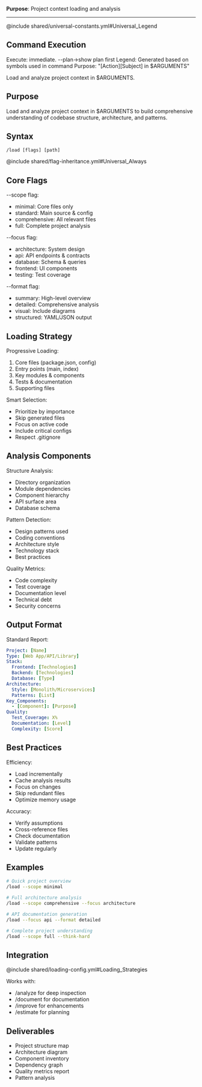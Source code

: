 <!-- Constitutional Hash: cdd01ef066bc6cf2 -->

**Purpose**: Project context loading and analysis

---

@include shared/universal-constants.yml#Universal_Legend

## Command Execution
Execute: immediate. --plan→show plan first
Legend: Generated based on symbols used in command
Purpose: "[Action][Subject] in $ARGUMENTS"

Load and analyze project context in $ARGUMENTS.

## Purpose
Load and analyze project context in $ARGUMENTS to build comprehensive understanding of codebase structure, architecture, and patterns.

## Syntax
`/load [flags] [path]`

@include shared/flag-inheritance.yml#Universal_Always

## Core Flags

--scope flag:
- minimal: Core files only
- standard: Main source & config
- comprehensive: All relevant files
- full: Complete project analysis

--focus flag:
- architecture: System design
- api: API endpoints & contracts
- database: Schema & queries
- frontend: UI components
- testing: Test coverage

--format flag:
- summary: High-level overview
- detailed: Comprehensive analysis
- visual: Include diagrams
- structured: YAML/JSON output

## Loading Strategy

Progressive Loading:
1. Core files (package.json, config)
2. Entry points (main, index)
3. Key modules & components
4. Tests & documentation
5. Supporting files

Smart Selection:
- Prioritize by importance
- Skip generated files
- Focus on active code
- Include critical configs
- Respect .gitignore

## Analysis Components

Structure Analysis:
- Directory organization
- Module dependencies
- Component hierarchy
- API surface area
- Database schema

Pattern Detection:
- Design patterns used
- Coding conventions
- Architecture style
- Technology stack
- Best practices

Quality Metrics:
- Code complexity
- Test coverage
- Documentation level
- Technical debt
- Security concerns

## Output Format

Standard Report:
```yaml
Project: [Name]
Type: [Web App/API/Library]
Stack:
  Frontend: [Technologies]
  Backend: [Technologies]
  Database: [Type]
Architecture:
  Style: [Monolith/Microservices]
  Patterns: [List]
Key_Components:
  - [Component]: [Purpose]
Quality:
  Test_Coverage: X%
  Documentation: [Level]
  Complexity: [Score]
```

## Best Practices

Efficiency:
- Load incrementally
- Cache analysis results
- Focus on changes
- Skip redundant files
- Optimize memory usage

Accuracy:
- Verify assumptions
- Cross-reference files
- Check documentation
- Validate patterns
- Update regularly

## Examples

```bash
# Quick project overview
/load --scope minimal

# Full architecture analysis
/load --scope comprehensive --focus architecture

# API documentation generation
/load --focus api --format detailed

# Complete project understanding
/load --scope full --think-hard
```

## Integration

@include shared/loading-config.yml#Loading_Strategies

Works with:
- /analyze for deep inspection
- /document for documentation
- /improve for enhancements
- /estimate for planning

## Deliverables

- Project structure map
- Architecture diagram
- Component inventory
- Dependency graph
- Quality metrics report
- Pattern analysis